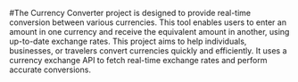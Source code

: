 #The Currency Converter project is designed to provide real-time conversion between various currencies. 
This tool enables users to enter an amount in one currency and receive the equivalent amount in another, using up-to-date exchange rates.
This project aims to help individuals, businesses, or  travelers convert currencies quickly and efficiently. 
It uses a currency exchange API to fetch real-time exchange rates and perform accurate conversions.
